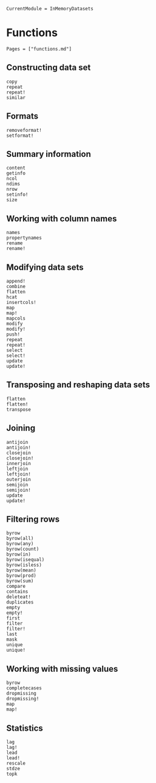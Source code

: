 ```@meta
CurrentModule = InMemoryDatasets
```

# Functions

```@index
Pages = ["functions.md"]
```

## Constructing data set
```@docs
copy
repeat
repeat!
similar
```

## Formats
```@docs
removeformat!
setformat!
```

## Summary information
```@docs
content
getinfo
ncol
ndims
nrow
setinfo!
size
```

## Working with column names
```@docs
names
propertynames
rename
rename!
```

## Modifying data sets
```@docs
append!
combine
flatten
hcat
insertcols!
map
map!
mapcols
modify
modify!
push!
repeat
repeat!
select
select!
update
update!
```

## Transposing and reshaping data sets
```@docs
flatten
flatten!
transpose
```

<!-- ## Sorting
```@docs
issorted
issorted!
sort
sort!
sortperm
``` -->

## Joining
```@docs
antijoin
antijoin!
closejoin
closejoin!
innerjoin
leftjoin
leftjoin!
outerjoin
semijoin
semijoin!
update
update!
```

<!-- ## Grouping
```@docs
groupby
groupby!
ungroup!
``` -->

## Filtering rows
```@docs
byrow
byrow(all)
byrow(any)
byrow(count)
byrow(in)
byrow(isequal)
byrow(isless)
byrow(mean)
byrow(prod)
byrow(sum)
compare
contains
deleteat!
duplicates
empty
empty!
first
filter
filter!
last
mask
unique
unique!
```

## Working with missing values
```@docs
byrow
completecases
dropmissing
dropmissing!
map
map!
```

## Statistics
```@docs
lag
lag!
lead
lead!
rescale
stdze
topk
```

